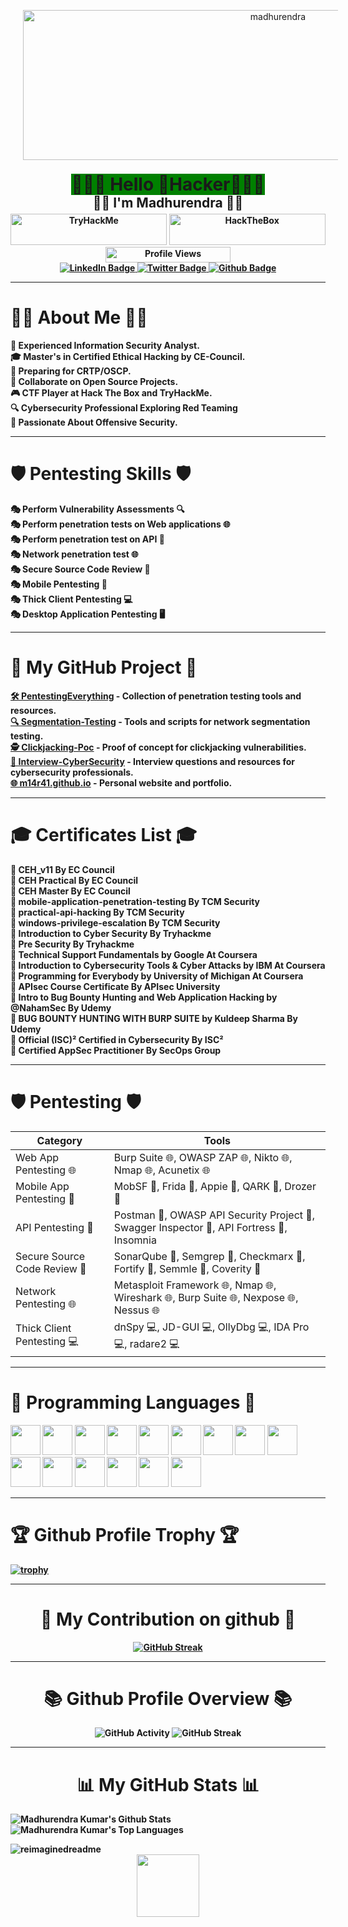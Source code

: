 <p align="center">
  <img src="https://github.com/m14r41/M14R41/assets/95265573/8d6d1ed4-b1c4-4318-885b-e8111bbcfca7" alt="madhurendra" width="800" height="240" style="margin-left: 20px;">
</p>



<h1 align="center"><span style="background-color: green; line-height: 0;"><b>👨🏻‍💻 Hello 👾Hacker👾👨🏻</b><br></span></h1>
<h2 align="center" style="line-height:0;">🕵🏻 <b>I'm Madhurendra<b> 🕵🏻</h2>
<p align="center" style="margin-bottom: 0;">
  <img src="https://tryhackme-badges.s3.amazonaws.com/M14R41.png" alt="TryHackMe" height="50" width="250">
  <img src="https://www.hackthebox.eu/badge/image/1371618" alt="HackTheBox" height="50" width="250">
</p>

<p align="center" style="margin-top: 0; margin-bottom: 0;">
  <img src="https://komarev.com/ghpvc/?username=m14r41&color=blueviolet" alt="Profile Views" width="200" height="25">
</p>

<div align="center" style="margin-top: 0;">
  <div id="badges">
    <a href="https://www.linkedin.com/in/m14r41/">
      <img src="https://img.shields.io/badge/LinkedIn-blue?style=for-the-badge&logo=linkedin&logoColor=white" alt="LinkedIn Badge"/>
    </a>
    <a href="https://twitter.com/M14_R41">
      <img src="https://img.shields.io/badge/Twitter-red?style=for-the-badge&logo=twitter&logoColor=white" alt="Twitter Badge"/>
    </a>
    <a href="https://github.com/M14R41">
      <img src="https://img.shields.io/badge/Github-blue?style=for-the-badge&logo=Github&logoColor=white" alt="Github Badge"/>
    </a>
  </div>
</div>



---
<div align="left">
  <h1> 🙋‍♂️ About Me 🙋‍♂️ </h1>
</div>
<p align="left">
  🔭 Experienced Information Security Analyst. <br>
  🎓 Master's in Certified Ethical Hacking by CE-Council. <br>
  🌱 Preparing for CRTP/OSCP. <br>
  👯 Collaborate on Open Source Projects. <br>
  🎮 CTF Player at Hack The Box and TryHackMe. <br>
  🔍 Cybersecurity Professional Exploring Red Teaming <br>
  💂 Passionate About Offensive Security.
</p>


---
<div align="left">
  <h1>🛡️ Pentesting Skills 🛡️</h1>
</div>
<p align="left"> 
🎭 Perform Vulnerability Assessments 🔍<br>
🎭 Perform penetration tests on Web applications 🌐<br>
🎭 Perform penetration test on API 📡<br>
🎭 Network penetration test 🌐<br>
🎭 Secure Source Code Review 🔐<br>
🎭 Mobile Pentesting 📱<br>
🎭 Thick Client Pentesting 💻<br>
🎭 Desktop Application Pentesting 🖥️<br>
</p>

---
<div align="left">
  <h1>🚀 My GitHub Project 🚀 </h1>
  <div align="left">
    <a href="https://github.com/m14r41/PentestingEverything">🛠️ PentestingEverything</a> - Collection of penetration testing tools and resources.<br>
    <a href="https://github.com/m14r41/Segmentation-Testing">🔍 Segmentation-Testing</a> - Tools and scripts for network segmentation testing.<br>
    <a href="https://github.com/m14r41/Clickjacking-Poc">🕵️ Clickjacking-Poc</a> - Proof of concept for clickjacking vulnerabilities.<br>
    <a href="https://github.com/m14r41/Interview-CyberSecurity">💬 Interview-CyberSecurity</a> - Interview questions and resources for cybersecurity professionals.<br>
    <a href="https://github.com/m14r41/m14r41.github.io">🌐 m14r41.github.io</a> - Personal website and portfolio.
  </div>
</div>

---

<div align="left">
  <h1>🎓 Certificates List 🎓 </h1>
</div>

📜 CEH_v11 **By EC Council**  
📜 CEH Practical **By EC Council**  
📜 CEH Master **By EC Council**  
📜 mobile-application-penetration-testing **By TCM Security**  
📜 practical-api-hacking **By TCM Security**  
📜 windows-privilege-escalation **By TCM Security**  
📜 Introduction to Cyber Security **By Tryhackme**  
📜 Pre Security **By Tryhackme**  
📜 Technical Support Fundamentals by Google **At Coursera**  
📜 Introduction to Cybersecurity Tools & Cyber Attacks by IBM **At Coursera**  
📜 Programming for Everybody by University of Michigan **At Coursera**  
📜 APIsec Course Certificate **By APIsec University**  
📜 Intro to Bug Bounty Hunting and Web Application Hacking by @NahamSec **By Udemy**  
📜 BUG BOUNTY HUNTING WITH BURP SUITE by Kuldeep Sharma  **By Udemy**  
📜 Official (ISC)² Certified in Cybersecurity **By ISC²**  
📜 Certified AppSec Practitioner **By SecOps Group**  
</p>




---
<div align="left">
  <h1>🛡️ Pentesting  🛡️ </h1>
</div>

|           Category            |                                             Tools                                              |
| --------------------------- | -------------------------------------------------------------------------------------------- |
|    Web App Pentesting 🌐     |                Burp Suite 🌐, OWASP ZAP 🌐, Nikto 🌐, Nmap 🌐, Acunetix 🌐                |
|   Mobile App Pentesting 📱   |                     MobSF 📱, Frida 📱, Appie 📱, QARK 📱, Drozer 📱                      |
|      API Pentesting 📡       | Postman 📡, OWASP API Security Project 📡, Swagger Inspector 📡, API Fortress 📡, Insomnia |
| Secure Source Code Review 🔐 |        SonarQube 🔐, Semgrep 🔐, Checkmarx 🔐, Fortify 🔐, Semmle 🔐, Coverity 🔐        |
|    Network Pentesting 🌐     |   Metasploit Framework 🌐, Nmap 🌐, Wireshark 🌐, Burp Suite 🌐, Nexpose 🌐, Nessus 🌐   |
|  Thick Client Pentesting 💻  |                  dnSpy 💻, JD-GUI 💻, OllyDbg 💻, IDA Pro 💻, radare2 💻                  |
 
</p>

---
<div align="left">
  <h1>🥇 Programming Languages 🥇 </h1>
</div>

<p align="left">
  <img src="https://img.icons8.com/ios-filled/48/000000/c.png" width="48" height="48"/>
  <img src="https://img.icons8.com/plasticine/48/000000/bash.png" width="48" height="48"/>
  <a href="https://www.java.com" target="_blank"><img src="https://img.icons8.com/color/48/000000/java-coffee-cup-logo.png" width="48" height="48"/></a>
  <a href="https://developer.mozilla.org/en-US/docs/Web/JavaScript" target="_blank"><img src="https://img.icons8.com/color/48/000000/javascript.png" width="48" height="48"/></a>
  <a href="https://www.w3.org/html/" target="_blank"><img src="https://img.icons8.com/color/48/000000/html-5.png" width="48" height="48"/></a>
  <a href="https://www.w3schools.com/css/" target="_blank"><img src="https://img.icons8.com/color/48/000000/css3.png" width="48" height="48"/></a>
  <a href="https://getbootstrap.com" target="_blank"><img src="https://img.icons8.com/color/48/000000/bootstrap.png" width="48" height="48"/></a>
  <a href="https://www.python.org" target="_blank"><img src="https://img.icons8.com/color/48/000000/python.png" width="48" height="48"/></a>
  <a style="padding-right:8px;" href="https://www.mysql.com/" target="_blank"><img src="https://img.icons8.com/fluent/48/000000/mysql-logo.png" width="48" height="48"/></a>
  <a href="https://www.mongodb.com/" target="_blank"><img src="https://img.icons8.com/color/48/000000/mongodb.png" width="48" height="48"/></a>
  <a href="https://git-scm.com/" target="_blank"><img src="https://img.icons8.com/color/48/000000/git.png" width="48" height="48"/></a>
  <img src="https://img.icons8.com/color/48/000000/markdown.png" width="48" height="48"/>
  <img src="https://img.icons8.com/color/48/000000/golang.png" width="48" height="48"/>
  <img src="https://img.icons8.com/color/48/000000/php.png" width="48" height="48"/>
  <img src="https://img.icons8.com/color/48/000000/sql.png" width="48" height="48"/>
</p>



---

<div align="left">
  <h1>🏆 Github Profile Trophy 🏆</h1>
</div>

[![trophy](https://github-profile-trophy.vercel.app/?username=m14r41&theme=algolia)](https://github.com/m14r41/github-profile-trophy)

---
<div align="center">
  <h1> 🤝 My Contribution on github 🤝 </h1>
</div>
<p align="center">
  <a href="https://git.io/streak-stats">
    <img src="https://streak-stats.demolab.com/?user=m14r41&theme=dark" alt="GitHub Streak">
  </a>
</p>


---
<div align="center">
  <h1>📚 Github Profile Overview 📚</h1>
</div>
<p align="center">
  <img src="https://github-readme-stats-git-masterrstaa-rickstaa.vercel.app/api?username=m14r41&theme=tokyonight&show_icons=true" alt="GitHub Activity" />
  <img src="http://github-readme-streak-stats.herokuapp.com?user=m14r41&theme=tokyonight&hide_border=false&date_format=M%20j%5B%2C%20Y%5D" alt="GitHub Streak" />
</p>

---
<div align="center">
  <h1> 📊 My GitHub Stats 📊</h1>
</div>

<p align="left">
  <img alt="Madhurendra Kumar's Github Stats" src="https://github-readme-stats.vercel.app/api?username=m14r41&show_icons=true&count_private=true&theme=merko&hide_border=true&bg_color=0D1117"/> <img alt="Madhurendra Kumar's Top Languages" src="https://github-readme-stats.vercel.app/api/top-langs/?username=m14r41&langs_count=8&count_private=true&layout=compact&theme=merko&hide_border=false&bg_color=0D1117"/>
</p>
<img src="https://myreadme.vercel.app/api/embed/m14r41?panels=userstatistics,toprepositories,toplanguages,commitgraph" alt="reimaginedreadme" />
<div id="header" align="center">
  <img src="https://media.giphy.com/media/M9gbBd9nbDrOTu1Mqx/giphy.gif" width="100"/>
</div>

